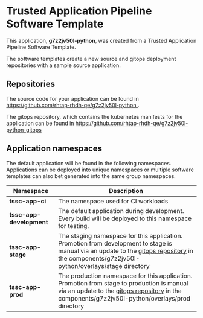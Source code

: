# Trusted Application Pipeline Software Template

This application, **g7z2jv50l-python**, was created from a Trusted Application Pipeline Software Template.

The software templates create a new source and gitops deployment repositories with a sample source application. 

## Repositories

The source code for your application can be found in [https://github.com/rhtap-rhdh-qe/g7z2jv50l-python ](https://github.com/rhtap-rhdh-qe/g7z2jv50l-python ).
 
The gitops repository, which contains the kubernetes manifests for the application can be found in 
[https://github.com/rhtap-rhdh-qe/g7z2jv50l-python-gitops ](https://github.com/rhtap-rhdh-qe/g7z2jv50l-python-gitops ) 

## Application namespaces 

The default application will be found in the following namespaces. Applications can be deployed into unique namespaces or multiple software templates can also bet generated into the same group namespaces.  

|  Namespace   |  Description   |  
| -------- | -------- |
| **tssc-app-ci** | The namespace used for CI workloads |
| **tssc-app-development** | The default application during development. Every build will be deployed to this namespace for testing. |
| **tssc-app-stage** | The staging namespace for this application. Promotion from development to stage is manual via an update to the [gitops repository](https://github.com/rhtap-rhdh-qe/g7z2jv50l-python-gitops ) in the components/g7z2jv50l-python/overlays/stage directory |
| **tssc-app-prod** | The production namespace for this application. Promotion from stage to production is manual via an update to the [gitops repository](https://github.com/rhtap-rhdh-qe/g7z2jv50l-python-gitops ) in the components/g7z2jv50l-python/overlays/prod directory |